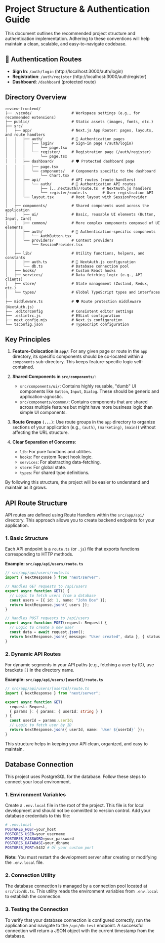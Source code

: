 # Project Structure & Authentication Guide

This document outlines the recommended project structure and authentication implementation. Adhering to these conventions will help maintain a clean, scalable, and easy-to-navigate codebase.

## 🔐 Authentication Routes

- **Sign In**: `/auth/login` (http://localhost:3000/auth/login)
- **Registration**: `/auth/register` (http://localhost:3000/auth/register)
- **Dashboard**: `/dashboard` (protected route)

## Directory Overview

```
review-frontend/
├── .vscode/                  # Workspace settings (e.g., for recommended extensions)
├── public/                   # Static assets (images, fonts, etc.)
├── src/
│   ├── app/                  # Next.js App Router: pages, layouts, and route handlers
│   │   ├── auth/             # 🔐 Authentication pages
│   │   │   ├── login/        # Sign-in page (/auth/login)
│   │   │   │   └── page.tsx
│   │   │   └── register/     # Registration page (/auth/register)
│   │   │       └── page.tsx
│   │   ├── dashboard/        # 🛡️ Protected dashboard page
│   │   │   ├── page.tsx
│   │   │   └── components/   # Components specific to the dashboard
│   │   │       └── Chart.tsx
│   │   ├── api/              # API routes (route handlers)
│   │   │   └── auth/         # 🔐 Authentication API routes
│   │   │       ├── [...nextauth]/route.ts  # NextAuth.js handlers
│   │   │       └── register/route.ts       # User registration API
│   │   └── layout.tsx        # Root layout with SessionProvider
│   │
│   ├── components/           # Shared components used across the application
│   │   ├── ui/               # Basic, reusable UI elements (Button, Input, Card)
│   │   ├── common/           # More complex components composed of UI elements
│   │   ├── auth/             # 🔐 Authentication-specific components
│   │   │   └── AuthButton.tsx
│   │   └── providers/        # Context providers
│   │       └── SessionProvider.tsx
│   │
│   ├── lib/                  # Utility functions, helpers, and constants
│   │   ├── auth.ts           # 🔐 NextAuth.js configuration
│   │   └── db.ts             # Database connection pool
│   ├── hooks/                # Custom React hooks
│   ├── services/             # Data fetching logic (e.g., API clients)
│   ├── store/                # State management (Zustand, Redux, etc.)
│   └── types/                # Global TypeScript types and interfaces
│
├── middleware.ts             # 🛡️ Route protection middleware (NextAuth.js)
├── .editorconfig             # Consistent editor settings
├── .eslintrc.js              # ESLint configuration
├── next.config.mjs           # Next.js configuration
└── tsconfig.json             # TypeScript configuration
```

## Key Principles

1.  **Feature-Colocation in `app/`**: For any given page or route in the `app` directory, its specific components should be co-located within a `components` sub-directory. This keeps feature-specific logic self-contained.

2.  **Shared Components in `src/components/`**:

    - `src/components/ui/`: Contains highly reusable, "dumb" UI components like `Button`, `Input`, `Dialog`. These should be generic and application-agnostic.
    - `src/components/common/`: Contains components that are shared across multiple features but might have more business logic than simple UI components.

3.  **Route Groups `(...)`**: Use route groups in the `app` directory to organize sections of your application (e.g., `(auth)`, `(marketing)`, `(main)`) without affecting the URL structure.

4.  **Clear Separation of Concerns**:
    - `lib`: For pure functions and utilities.
    - `hooks`: For custom React hook logic.
    - `services`: For abstracting data-fetching.
    - `store`: For global state.
    - `types`: For shared type definitions.

By following this structure, the project will be easier to understand and maintain as it grows.

## API Route Structure

API routes are defined using Route Handlers within the `src/app/api/` directory. This approach allows you to create backend endpoints for your application.

### 1. Basic Structure

Each API endpoint is a `route.ts` (or `.js`) file that exports functions corresponding to HTTP methods.

**Example: `src/app/api/users/route.ts`**

```typescript
// src/app/api/users/route.ts
import { NextResponse } from "next/server";

// Handles GET requests to /api/users
export async function GET() {
  // Logic to fetch users from a database
  const users = [{ id: 1, name: "John Doe" }];
  return NextResponse.json({ users });
}

// Handles POST requests to /api/users
export async function POST(request: Request) {
  // Logic to create a new user
  const data = await request.json();
  return NextResponse.json({ message: "User created", data }, { status: 201 });
}
```

### 2. Dynamic API Routes

For dynamic segments in your API paths (e.g., fetching a user by ID), use brackets `[]` in the directory name.

**Example: `src/app/api/users/[userId]/route.ts`**

```typescript
// src/app/api/users/[userId]/route.ts
import { NextResponse } from "next/server";

export async function GET(
  request: Request,
  { params }: { params: { userId: string } }
) {
  const userId = params.userId;
  // Logic to fetch user by ID
  return NextResponse.json({ userId, name: `User ${userId}` });
}
```

This structure helps in keeping your API clean, organized, and easy to maintain.

## Database Connection

This project uses PostgreSQL for the database. Follow these steps to connect your local environment.

### 1. Environment Variables

Create a `.env.local` file in the root of the project. This file is for local development and should not be committed to version control. Add your database credentials to this file:

```bash
# .env.local
POSTGRES_HOST=your_host
POSTGRES_USER=your_username
POSTGRES_PASSWORD=your_password
POSTGRES_DATABASE=your_dbname
POSTGRES_PORT=5432 # Or your custom port
```

**Note:** You must restart the development server after creating or modifying the `.env.local` file.

### 2. Connection Utility

The database connection is managed by a connection pool located at `src/lib/db.ts`. This utility reads the environment variables from `.env.local` to establish the connection.

### 3. Testing the Connection

To verify that your database connection is configured correctly, run the application and navigate to the `/api/db-test` endpoint. A successful connection will return a JSON object with the current timestamp from the database.
